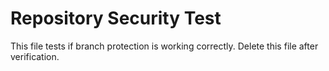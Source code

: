 # Repository Security Test

This file tests if branch protection is working correctly.
Delete this file after verification.